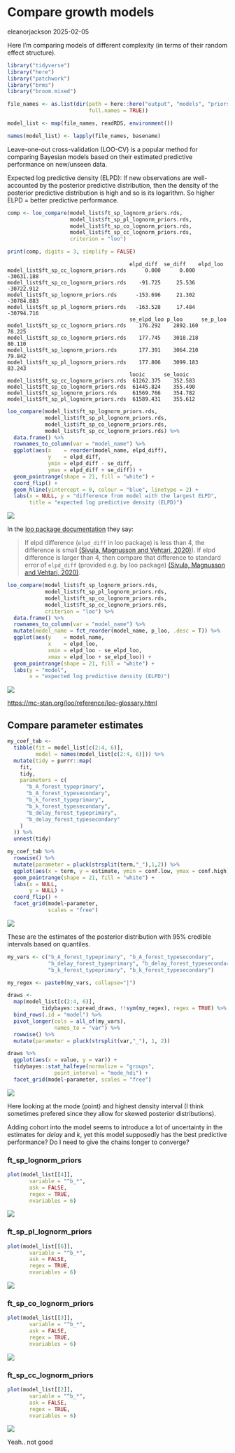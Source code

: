 # Compare growth models
eleanorjackson
2025-02-05

Here I’m comparing models of different complexity (in terms of their
random effect structure).

``` r
library("tidyverse")
library("here")
library("patchwork")
library("brms")
library("broom.mixed")
```

``` r
file_names <- as.list(dir(path = here::here("output", "models", "priors2"),
                          full.names = TRUE))

model_list <- map(file_names, readRDS, environment())

names(model_list) <- lapply(file_names, basename)
```

Leave-one-out cross-validation (LOO-CV) is a popular method for
comparing Bayesian models based on their estimated predictive
performance on new/unseen data.

Expected log predictive density (ELPD): If new observations are
well-accounted by the posterior predictive distribution, then the
density of the posterior predictive distribution is high and so is its
logarithm. So higher ELPD = better predictive performance.

``` r
comp <- loo_compare(model_list$ft_sp_lognorm_priors.rds,
                    model_list$ft_sp_pl_lognorm_priors.rds,
                    model_list$ft_sp_co_lognorm_priors.rds,
                    model_list$ft_sp_cc_lognorm_priors.rds,
                    criterion = "loo")

print(comp, digits = 3, simplify = FALSE)
```

                                           elpd_diff  se_diff    elpd_loo  
    model_list$ft_sp_cc_lognorm_priors.rds      0.000      0.000 -30631.188
    model_list$ft_sp_co_lognorm_priors.rds    -91.725     25.536 -30722.912
    model_list$ft_sp_lognorm_priors.rds      -153.696     21.302 -30784.883
    model_list$ft_sp_pl_lognorm_priors.rds   -163.528     17.484 -30794.716
                                           se_elpd_loo p_loo      se_p_loo  
    model_list$ft_sp_cc_lognorm_priors.rds    176.292    2892.160     78.225
    model_list$ft_sp_co_lognorm_priors.rds    177.745    3018.218     80.110
    model_list$ft_sp_lognorm_priors.rds       177.391    3064.210     79.842
    model_list$ft_sp_pl_lognorm_priors.rds    177.806    3099.183     83.243
                                           looic      se_looic  
    model_list$ft_sp_cc_lognorm_priors.rds  61262.375    352.583
    model_list$ft_sp_co_lognorm_priors.rds  61445.824    355.490
    model_list$ft_sp_lognorm_priors.rds     61569.766    354.782
    model_list$ft_sp_pl_lognorm_priors.rds  61589.431    355.612

``` r
loo_compare(model_list$ft_sp_lognorm_priors.rds,
            model_list$ft_sp_pl_lognorm_priors.rds,
            model_list$ft_sp_co_lognorm_priors.rds,
            model_list$ft_sp_cc_lognorm_priors.rds) %>% 
  data.frame() %>% 
  rownames_to_column(var = "model_name") %>% 
  ggplot(aes(x    = reorder(model_name, elpd_diff), 
             y    = elpd_diff, 
             ymin = elpd_diff - se_diff, 
             ymax = elpd_diff + se_diff)) +
  geom_pointrange(shape = 21, fill = "white") +
  coord_flip() +
  geom_hline(yintercept = 0, colour = "blue", linetype = 2) +
  labs(x = NULL, y = "difference from model with the largest ELPD", 
       title = "expected log predictive density (ELPD)") 
```

![](figures/2025-01-20_compare-growth-models/unnamed-chunk-4-1.png)

In the [loo package
documentation](https://mc-stan.org/loo/articles/online-only/faq.html#how-to-use-cross-validation-for-model-selection-)
they say:

> If elpd difference (`elpd_diff` in loo package) is less than 4, the
> difference is small [(Sivula, Magnusson and Vehtari,
> 2020)](https://doi.org/10.48550/arXiv.2008.10296)). If elpd difference
> is larger than 4, then compare that difference to standard error of
> `elpd_diff` (provided e.g. by loo package) [(Sivula, Magnusson and
> Vehtari, 2020)](https://doi.org/10.48550/arXiv.2008.10296).

``` r
loo_compare(model_list$ft_sp_lognorm_priors.rds,
            model_list$ft_sp_pl_lognorm_priors.rds,
            model_list$ft_sp_co_lognorm_priors.rds,
            model_list$ft_sp_cc_lognorm_priors.rds,
            criterion = "loo") %>% 
  data.frame() %>% 
  rownames_to_column(var = "model_name") %>% 
  mutate(model_name = fct_reorder(model_name, p_loo, .desc = T)) %>% 
  ggplot(aes(y    = model_name, 
             x    = elpd_loo, 
             xmin = elpd_loo - se_elpd_loo, 
             xmax = elpd_loo + se_elpd_loo)) +
  geom_pointrange(shape = 21, fill = "white") +
  labs(y = "model", 
       x = "expected log predictive density (ELPD)") 
```

![](figures/2025-01-20_compare-growth-models/unnamed-chunk-5-1.png)

https://mc-stan.org/loo/reference/loo-glossary.html

## Compare parameter estimates

``` r
my_coef_tab <-
  tibble(fit = model_list[c(2:4, 6)],
         model = names(model_list[c(2:4, 6)])) %>%
  mutate(tidy = purrr::map(
    fit,
    tidy,
    parameters = c(
      "b_A_forest_typeprimary",
      "b_A_forest_typesecondary",
      "b_k_forest_typeprimary",
      "b_k_forest_typesecondary",
      "b_delay_forest_typeprimary",
      "b_delay_forest_typesecondary"
    )
  )) %>%
  unnest(tidy)
```

``` r
my_coef_tab %>% 
  rowwise() %>% 
  mutate(parameter = pluck(strsplit(term,"_"),1,2)) %>% 
  ggplot(aes(x = term, y = estimate, ymin = conf.low, ymax = conf.high)) +
  geom_pointrange(shape = 21, fill = "white") +
  labs(x = NULL,
       y = NULL) +
  coord_flip() +
  facet_grid(model~parameter, 
             scales = "free") 
```

![](figures/2025-01-20_compare-growth-models/unnamed-chunk-7-1.png)

These are the estimates of the posterior distribution with 95% credible
intervals based on quantiles.

``` r
my_vars <- c("b_A_forest_typeprimary", "b_A_forest_typesecondary",
             "b_delay_forest_typeprimary", "b_delay_forest_typesecondary",
             "b_k_forest_typeprimary", "b_k_forest_typesecondary")

my_regex <- paste0(my_vars, collapse="|")

draws <-
  map(model_list[c(2:4, 6)],
           tidybayes::spread_draws, !!sym(my_regex), regex = TRUE) %>% 
  bind_rows(.id = "model") %>% 
  pivot_longer(cols = all_of(my_vars), 
               names_to = "var") %>% 
  rowwise() %>% 
  mutate(parameter = pluck(strsplit(var,"_"), 1, 2)) 

draws %>% 
  ggplot(aes(x = value, y = var)) +
  tidybayes::stat_halfeye(normalize = "groups",
               point_interval = "mode_hdi") +
  facet_grid(model~parameter, scales = "free")
```

![](figures/2025-01-20_compare-growth-models/unnamed-chunk-8-1.png)

Here looking at the mode (point) and highest density interval (I think
sometimes prefered since they allow for skewed posterior distributions).

Adding cohort into the model seems to introduce a lot of uncertainty in
the estimates for *delay* and *k*, yet this model supposedly has the
best predictive performance? Do I need to give the chains longer to
converge?

### ft_sp_lognorm_priors

``` r
plot(model_list[[4]], 
       variable = "^b_*",
       ask = FALSE,
       regex = TRUE,
       nvariables = 6) 
```

![](figures/2025-01-20_compare-growth-models/unnamed-chunk-9-1.png)

### ft_sp_pl_lognorm_priors

``` r
plot(model_list[[6]], 
       variable = "^b_*",
       ask = FALSE,
       regex = TRUE,
       nvariables = 6) 
```

![](figures/2025-01-20_compare-growth-models/unnamed-chunk-10-1.png)

### ft_sp_co_lognorm_priors

``` r
plot(model_list[[3]], 
       variable = "^b_*",
       ask = FALSE,
       regex = TRUE,
       nvariables = 6) 
```

![](figures/2025-01-20_compare-growth-models/unnamed-chunk-11-1.png)

### ft_sp_cc_lognorm_priors

``` r
plot(model_list[[2]], 
       variable = "^b_*",
       ask = FALSE,
       regex = TRUE,
       nvariables = 6) 
```

![](figures/2025-01-20_compare-growth-models/unnamed-chunk-12-1.png)

Yeah.. not good

